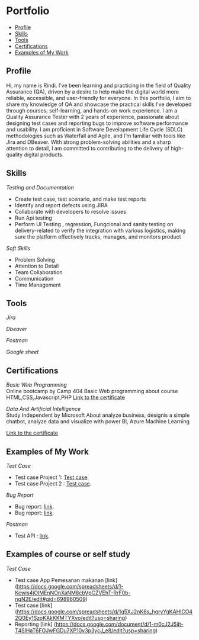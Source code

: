 # Portfolio 
- [Profile](#Profile)
- [Skills](#skills)
- [Tools](#tools)
- [Certifications](#certifications)
- [Examples of My Work](#examples-of-my-work)

## Profile

Hi, my name is Rindi. I’ve been learning and practicing in the field of Quality Assurance (QA), driven by a desire to help make the digital world more reliable, accessible, and user-friendly for everyone.
In this portfolio, I aim to share my knowledge of QA and showcase the practical skills I’ve developed through courses, self-learning, and hands-on work experience.
I am a Quality Assurance Tester with 2 years of experience, passionate about designing test cases and reporting bugs to improve software performance and usability. I am proficient in Software Development Life Cycle (SDLC) methodologies such as Waterfall and Agile, and I’m familiar with tools like Jira and DBeaver.
With strong problem-solving abilities and a sharp attention to detail, I am committed to contributing to the delivery of high-quality digital products.

## Skills

_Testing and Documentation_
  * Create test case, test scenario, and make test reports
  *  Identify and report defects using JIRA
  * Collaborate with developers to resolve issues
  * Run Api testing
  * Perform UI Testing , regression, Fungcional and sanity testing on delivery-related to verify the integration with various logistics, making sure the
platform effectively tracks, manages, and monitors product

_Soft Skills_
* Problem Solving
* Attention to Detail
* Team Collaboration
* Communication
* Time Management

## Tools

_Jira_ 
  
_Dbeaver_

_Postman_

_Google sheet_

## Certifications

_Basic Web Programming_   
Online bootcamp by Camp 404 
Basic Web programming  about course HTML,CSS,Javascript,PHP
[Link to the certificate](https://drive.google.com/file/d/1IcwtVyg5Q-C4wtDG5C-lRPussetpQkpo/view?usp=drive_link)

_Data And Artificial Intelligence_  
Study Independent by Microsoft 
About analyze business, designis a simple chatbot, analyze data and visualize with power BI, Azure Machine Learning

[Link to the certificate](https://drive.google.com/drive/search?q=sertif)


## Examples of My Work
_Test Case_  
  * Test case Project 1: [Test case](https://docs.google.com/spreadsheets/d/1h775P_sUxYuXN7FTW1P4AyrLuvyCLr5C/edit?usp=drivesdk&ouid=110715236908899036629&rtpof=true&sd=true).
  * Test case Project 2 : [Test case](https://docs.google.com/spreadsheets/d/1VD-Ii2PnIcWXUXMN0EheeRzwaf_8dGG8/edit?usp=drivesdk&ouid=110715236908899036629&rtpof=true&sd=true).

_Bug Report_
  * Bug report: [link](https://docs.google.com/spreadsheets/d/1W3MJnhU-qOQUKLabX9xJ0QHP2EecPpR7/edit?usp=drivesdk&ouid=110715236908899036629&rtpof=true&sd=true).
  * Bug report: [link](https://docs.google.com/spreadsheets/d/1LHkEpz_y_mOWjtR25kPNtLUNJWYQz7kZ/edit?usp=drivesdk&ouid=110715236908899036629&rtpof=true&sd=true).


_Postman_
  * Test API : [link](https://docs.google.com/document/d/14wPoL7CBpRluVwbjQ174nYgcls7KUWZf/edit?usp=drivesdk&ouid=110715236908899036629&rtpof=true&sd=true).

## Examples of course or self study
_Test Case_  
  * Test case App Pemesanan makanan  [link] (https://docs.google.com/spreadsheets/d/1-Kcwis4jOlMEnNOnXaNM8cbVpCZVEhT-RrF0b-ngN2E/edit#gid=698960509)
  * Test case  [link] (https://docs.google.com/spreadsheets/d/1g5XJ2nK6s_hgryYgKAHlCO42Q0Ey1SzoKAkKKMTYXvo/edit?usp=sharing)
  * Reporting [link] (https://docs.google.com/document/d/1-m0cJ2J5iIt-T4SlHaT6FOJwFGDu7XP10v3p3ycJ_e8/edit?usp=sharing)

    


  

